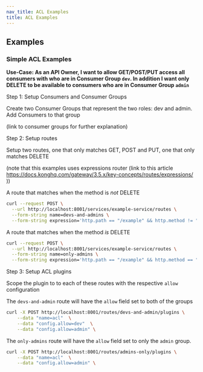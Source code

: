 ```yaml
---
nav_title: ACL Examples
title: ACL Examples
---
```


## Examples


### Simple ACL Examples

**Use-Case: As an API Owner, I want to allow GET/POST/PUT access all consumers with who are in Consumer Group `dev`. In addition I want only DELETE to be available to consumers who are in Consumer Group `admin`**


Step 1: Setup Consumers and Consumer Groups

Create two Consumer Groups that represent the two roles: dev and admin.
Add Consumers to that group

(link to consumer groups for further explanation)

Step 2: Setup routes

Setup two routes, one that only matches GET, POST and PUT, one that only matches DELETE

(note that this examples uses expressions router (link to this article https://docs.konghq.com/gateway/3.5.x/key-concepts/routes/expressions/ ))

A route that matches when the method is _not_ DELETE
```bash
curl --request POST \
  --url http://localhost:8001/services/example-service/routes \
  --form-string name=devs-and-admins \
  --form-string expression='http.path == "/example" && http.method != "DELETE"'
```

A route that matches when the method _is_ DELETE
```bash
curl --request POST \
  --url http://localhost:8001/services/example-service/routes \
  --form-string name=only-admins \
  --form-string expression='http.path == "/example" && http.method == "DELETE"'
```

Step 3: Setup ACL plugins

Scope the plugin to to each of these routes with the respective `allow` configuration


The `devs-and-admin` route will have the `allow` field set to both of the groups

```bash
curl -X POST http://localhost:8001/routes/devs-and-admin/plugins \
    --data "name=acl"  \
    --data "config.allow=dev"  \
    --data "config.allow=admin" \
```

The `only-admins` route will have the `allow` field set to only the `admin` group.

```bash
curl -X POST http://localhost:8001/routes/admins-only/plugins \
    --data "name=acl"  \
    --data "config.allow=admin" \
```
